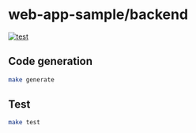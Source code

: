 # web-app-sample/backend

[![test](https://github.com/m0t0k1ch1/web-app-sample/actions/workflows/backend-test.yaml/badge.svg)](https://github.com/m0t0k1ch1/web-app-sample/actions/workflows/backend-test.yaml)

## Code generation

```sh
make generate
```

## Test

```sh
make test
```

